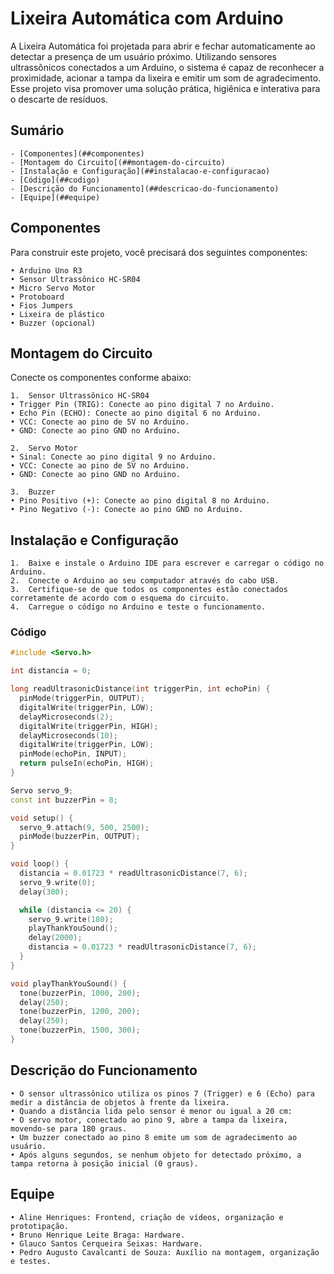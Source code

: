 # Lixeira Automática com Arduino

A Lixeira Automática foi projetada para abrir e fechar automaticamente ao detectar a presença de um usuário próximo. Utilizando sensores ultrassônicos conectados a um Arduino, o sistema é capaz de reconhecer a proximidade, acionar a tampa da lixeira e emitir um som de agradecimento. Esse projeto visa promover uma solução prática, higiênica e interativa para o descarte de resíduos.


## Sumário

    - [Componentes](##componentes)
    - [Montagem do Circuito[(##montagem-do-circuito)
    - [Instalação e Configuração](##instalacao-e-configuracao)
    - [Código](##codigo)
    - [Descrição do Funcionamento](##descricao-do-funcionamento)
    - [Equipe](##equipe)


## Componentes

Para construir este projeto, você precisará dos seguintes componentes:

    • Arduino Uno R3
    • Sensor Ultrassônico HC-SR04
    • Micro Servo Motor
    • Protoboard
    • Fios Jumpers
    • Lixeira de plástico
    • Buzzer (opcional)


## Montagem do Circuito

Conecte os componentes conforme abaixo:

	1.	Sensor Ultrassônico HC-SR04
	• Trigger Pin (TRIG): Conecte ao pino digital 7 no Arduino.
	• Echo Pin (ECHO): Conecte ao pino digital 6 no Arduino.
	• VCC: Conecte ao pino de 5V no Arduino.
	• GND: Conecte ao pino GND no Arduino.

	2.	Servo Motor
	• Sinal: Conecte ao pino digital 9 no Arduino.
	• VCC: Conecte ao pino de 5V no Arduino.
	• GND: Conecte ao pino GND no Arduino.

	3.	Buzzer
	• Pino Positivo (+): Conecte ao pino digital 8 no Arduino.
	• Pino Negativo (-): Conecte ao pino GND no Arduino.


## Instalação e Configuração

	1.	Baixe e instale o Arduino IDE para escrever e carregar o código no Arduino.
	2.	Conecte o Arduino ao seu computador através do cabo USB.
	3.	Certifique-se de que todos os componentes estão conectados corretamente de acordo com o esquema do circuito.
	4.	Carregue o código no Arduino e teste o funcionamento.


### Código

```cpp 
#include <Servo.h> 

int distancia = 0; 

long readUltrasonicDistance(int triggerPin, int echoPin) {
  pinMode(triggerPin, OUTPUT); 
  digitalWrite(triggerPin, LOW);
  delayMicroseconds(2);
  digitalWrite(triggerPin, HIGH);
  delayMicroseconds(10);
  digitalWrite(triggerPin, LOW);
  pinMode(echoPin, INPUT);
  return pulseIn(echoPin, HIGH);
}

Servo servo_9; 
const int buzzerPin = 8; 

void setup() {
  servo_9.attach(9, 500, 2500);   
  pinMode(buzzerPin, OUTPUT);
}

void loop() {
  distancia = 0.01723 * readUltrasonicDistance(7, 6);
  servo_9.write(0);
  delay(300);

  while (distancia <= 20) {
    servo_9.write(180);
    playThankYouSound();
    delay(2000);
    distancia = 0.01723 * readUltrasonicDistance(7, 6);
  }
}

void playThankYouSound() {
  tone(buzzerPin, 1000, 200);
  delay(250);
  tone(buzzerPin, 1200, 200);
  delay(250);
  tone(buzzerPin, 1500, 300);
}
```


## Descrição do Funcionamento

	• O sensor ultrassônico utiliza os pinos 7 (Trigger) e 6 (Echo) para medir a distância de objetos à frente da lixeira.
	• Quando a distância lida pelo sensor é menor ou igual a 20 cm:
	• O servo motor, conectado ao pino 9, abre a tampa da lixeira, movendo-se para 180 graus.
	• Um buzzer conectado ao pino 8 emite um som de agradecimento ao usuário.
	• Após alguns segundos, se nenhum objeto for detectado próximo, a tampa retorna à posição inicial (0 graus).


## Equipe

	• Aline Henriques: Frontend, criação de vídeos, organização e prototipação.
	• Bruno Henrique Leite Braga: Hardware.
	• Glauco Santos Cerqueira Seixas: Hardware.
	• Pedro Augusto Cavalcanti de Souza: Auxílio na montagem, organização e testes.